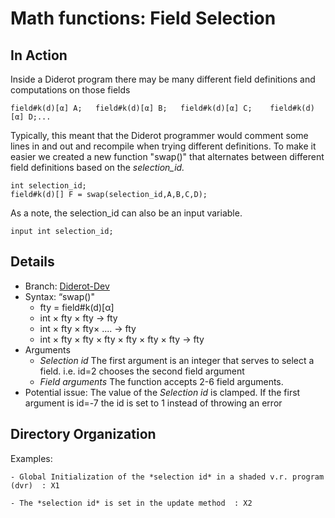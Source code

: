 # Math functions: Field Selection
## In Action
Inside a Diderot program there may be many different field definitions and computations on those fields 
``` 
field#k(d)[α] A;   field#k(d)[α] B;   field#k(d)[α] C;    field#k(d)[α] D;...
```
Typically, this meant that the Diderot programmer would comment some lines in and out and recompile when trying different definitions. To make it easier we created a new function "swap()" that alternates between different field definitions based on the *selection_id.*
```
int selection_id;
field#k(d)[] F = swap(selection_id,A,B,C,D);  
```
As a note, the selection_id can also be an input variable.
``` 
input int selection_id;
```
## Details
* Branch:   [Diderot-Dev](https://github.com/cchiw/Diderot-Dev) 
* Syntax: “swap()"
    - fty = field#k(d)[α]
    - int × fty × fty → fty
    - int × fty × fty× .... → fty
    - int × fty × fty × fty × fty × fty × fty → fty
* Arguments
    - *Selection id* The first argument  is an integer that serves to select a field. i.e. id=2 chooses the second field argument
    - *Field arguments* The function accepts 2-6 field arguments.
* Potential issue:  The value of the *Selection id* is clamped. If the first argument is id=-7 the id is set to 1 instead of throwing an error 
## Directory Organization
Examples:

    - Global Initialization of the *selection id* in a shaded v.r. program (dvr)  : X1 
    
    - The *selection id* is set in the update method  : X2 

